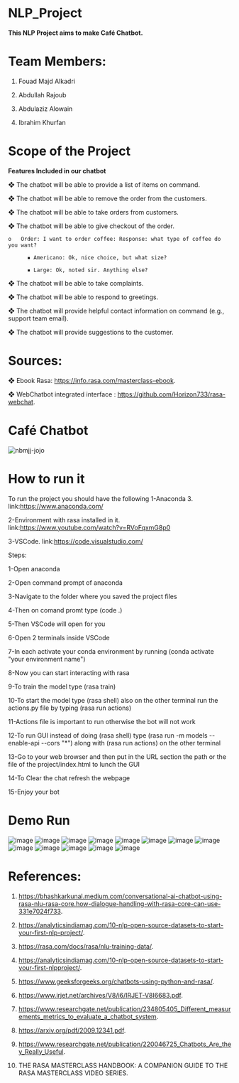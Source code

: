 # NLP_Project

**This NLP Project aims to make Café Chatbot.**

# Team Members:

1. Fouad Majd Alkadri

2. Abdullah Rajoub 

3. Abdulaziz Alowain 

4. Ibrahim Khurfan

# Scope of the Project

**Features Included in our chatbot**


❖	The chatbot will be able to provide a list of items on command.

❖	The chatbot will be able to remove the order from the customers.

❖	The chatbot will be able to take orders from customers.

❖	The chatbot will be able to give checkout of the order.

    o	Order: I want to order coffee: Response: what type of coffee do you want?
    
          ▪	Americano: Ok, nice choice, but what size?
          
          ▪	Large: Ok, noted sir. Anything else?
          
❖	The chatbot will be able to take complaints.

❖	The chatbot will be able to respond to greetings. 

❖	The chatbot will provide helpful contact information on command (e.g., support team email).

❖	The chatbot will provide suggestions to the customer.

# Sources: 

❖ Ebook Rasa: https://info.rasa.com/masterclass-ebook.

❖ WebChatbot integrated interface : https://github.com/Horizon733/rasa-webchat.

# Café Chatbot


![nbmjj-jojo](https://user-images.githubusercontent.com/50175365/164934443-2a4ab385-9caf-40fb-926b-474aca8df215.gif)

# How to run it 
To run the project you should have the following 
1-Anaconda 3. link:https://www.anaconda.com/

2-Environment with rasa installed in it. link:https://www.youtube.com/watch?v=RVoFqxmG8p0

3-VSCode. link:https://code.visualstudio.com/

Steps:

1-Open anaconda

2-Open command prompt of anaconda 

3-Navigate to the folder where you saved the project files

4-Then on comand promt type (code .)

5-Then VSCode will open for you 

6-Open 2 terminals inside VSCode 

7-In each activate your conda environment by running (conda activate "your environment name")

8-Now you can start interacting with rasa 

9-To train the model type (rasa train)

10-To start the model type (rasa shell) also on the other terminal run the actions.py file by typing (rasa run actions)

11-Actions file is important to run otherwise the bot will not work 

12-To run GUI instead of doing (rasa shell) type (rasa run -m models --enable-api --cors "*") along with (rasa run actions) on the other terminal 

13-Go to your web browser and then put in the URL section the path or the file of the project/index.html to lunch the GUI 

14-To Clear the chat refresh the webpage 

15-Enjoy your bot 

# Demo Run 

![image](https://user-images.githubusercontent.com/50175365/168888597-bb2aec7c-b09e-4514-8649-d0ff1a49cd57.png)
![image](https://user-images.githubusercontent.com/50175365/168888617-94d0899b-9de1-4abb-9887-8e7909769ce4.png)
![image](https://user-images.githubusercontent.com/50175365/168888634-70de5ca4-9d1f-4eb5-bdb1-621049751e21.png)
![image](https://user-images.githubusercontent.com/50175365/168888646-95b328b7-ada1-4906-a02b-486954112932.png)
![image](https://user-images.githubusercontent.com/50175365/168888660-d222a1eb-ef38-461f-abbd-7cebe0d472bc.png)
![image](https://user-images.githubusercontent.com/50175365/168888674-12ed9e1a-c4af-4d05-8db5-4bdec8e04852.png)
![image](https://user-images.githubusercontent.com/50175365/168888678-b1d97ab2-4b06-4157-93ec-9c391c1385bd.png)
![image](https://user-images.githubusercontent.com/50175365/168888688-c4acd70e-a7f6-469e-99da-48389017f981.png)
![image](https://user-images.githubusercontent.com/50175365/168888712-510d7ec7-78ad-4abe-a602-b6d3466603fd.png)
![image](https://user-images.githubusercontent.com/50175365/168888727-e909d5db-ab03-44c2-b834-e2c5629d868e.png)
![image](https://user-images.githubusercontent.com/50175365/168888738-5b33bf5a-c1eb-4de2-a1b3-18db492801b5.png)
![image](https://user-images.githubusercontent.com/50175365/168888746-6026470f-1838-4114-941f-a18bd6fb9daa.png)
![image](https://user-images.githubusercontent.com/50175365/168888768-2e588ec7-166d-45a3-9436-55a4b5565486.png)


# References:

1.	https://bhashkarkunal.medium.com/conversational-ai-chatbot-using-rasa-nlu-rasa-core.how-dialogue-handling-with-rasa-core-can-use-331e7024f733.
	
2.	https://analyticsindiamag.com/10-nlp-open-source-datasets-to-start-your-first-nlp-project/.

3.	https://rasa.com/docs/rasa/nlu-training-data/.

4.	https://analyticsindiamag.com/10-nlp-open-source-datasets-to-start-your-first-nlpproject/.

5.	https://www.geeksforgeeks.org/chatbots-using-python-and-rasa/.

6.	https://www.irjet.net/archives/V8/i6/IRJET-V8I6683.pdf.

7.	https://www.researchgate.net/publication/234805405_Different_measurements_metrics_to_evaluate_a_chatbot_system.

8.	https://arxiv.org/pdf/2009.12341.pdf.

9.	https://www.researchgate.net/publication/220046725_Chatbots_Are_they_Really_Useful.

10.	THE RASA MASTERCLASS HANDBOOK: A COMPANION GUIDE TO THE RASA MASTERCLASS VIDEO SERIES.

